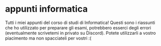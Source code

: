# appunti informatica
 Tutti i miei appunti del corso di studi di Informatica!
 Questi sono i riassunti che ho utilizzato per preparare gli esami, potrebbero esserci degli errori (eventualmente scrivetemi in privato su Discord).
 Potete utilizzarli a vostro piacimento ma non spacciateli per vostri :(